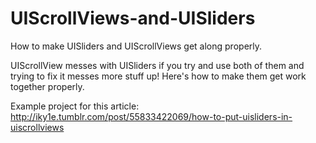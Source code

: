 UIScrollViews-and-UISliders
===========================

How to make UISliders and UIScrollViews get along properly.

UIScrollView messes with UISliders if you try and use both of them and trying to fix it messes more stuff up!
Here's how to make them get work together properly.

Example project for this article: http://iky1e.tumblr.com/post/55833422069/how-to-put-uisliders-in-uiscrollviews

